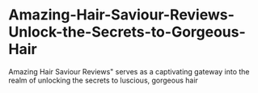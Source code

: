 # Amazing-Hair-Saviour-Reviews-Unlock-the-Secrets-to-Gorgeous-Hair
Amazing Hair Saviour Reviews" serves as a captivating gateway into the realm of unlocking the secrets to luscious, gorgeous hair
